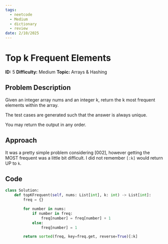 ```yaml
---
tags:
  - neetcode
  - Medium
  - dictionary
  - review
date: 2/10/2025
---
```


# Top k Frequent Elements

**ID:**  5
**Difficulty:**  Medium
**Topic:**  Arrays & Hashing

## Problem Description
Given an integer array nums and an integer k, return the k most frequent elements within the array.

The test cases are generated such that the answer is always unique.

You may return the output in any order.

## Approach
It was a pretty simple problem considering [002], however getting the MOST frequent was a little bit difficult. I did not remember `[:k]` would return UP to `k`.

## Code
```python
class Solution:
    def topKFrequent(self, nums: List[int], k: int) -> List[int]:
        freq = {}

        for number in nums:
            if number in freq:
                freq[number] = freq[number] + 1
            else:
                freq[number] = 1

        return sorted(freq, key=freq.get, reverse=True)[:k]
